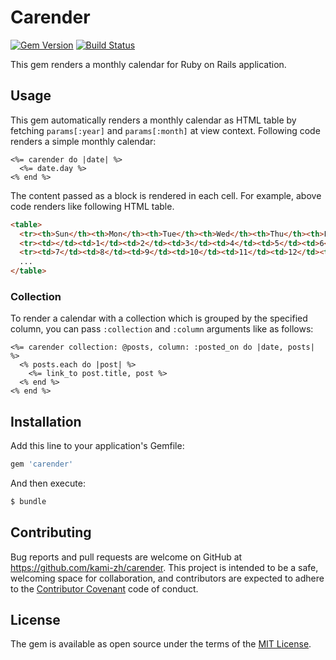 # Carender

[![Gem Version](https://badge.fury.io/rb/carender.svg)](https://badge.fury.io/rb/carender)
[![Build Status](https://travis-ci.org/kami-zh/carender.svg?branch=master)](https://travis-ci.org/kami-zh/carender)

This gem renders a monthly calendar for Ruby on Rails application.

## Usage

This gem automatically renders a monthly calendar as HTML table by fetching `params[:year]` and `params[:month]` at view context.
Following code renders a simple monthly calendar:

```erb
<%= carender do |date| %>
  <%= date.day %>
<% end %>
```

The content passed as a block is rendered in each cell.
For example, above code renders like following HTML table.

```html
<table>
  <tr><th>Sun</th><th>Mon</th><th>Tue</th><th>Wed</th><th>Thu</th><th>Fri</th><th>Sat</th></tr>
  <tr><td></td><td>1</td><td>2</td><td>3</td><td>4</td><td>5</td><td>6</td></tr>
  <tr><td>7</td><td>8</td><td>9</td><td>10</td><td>11</td><td>12</td><td>13</td></tr>
  ...
</table>
```

### Collection

To render a calendar with a collection which is grouped by the specified column, you can pass `:collection` and `:column` arguments like as follows:

```erb
<%= carender collection: @posts, column: :posted_on do |date, posts| %>
  <% posts.each do |post| %>
    <%= link_to post.title, post %>
  <% end %>
<% end %>
```

## Installation

Add this line to your application's Gemfile:

```ruby
gem 'carender'
```

And then execute:

```bash
$ bundle
```

## Contributing

Bug reports and pull requests are welcome on GitHub at https://github.com/kami-zh/carender. This project is intended to be a safe, welcoming space for collaboration, and contributors are expected to adhere to the [Contributor Covenant](http://contributor-covenant.org) code of conduct.

## License

The gem is available as open source under the terms of the [MIT License](https://opensource.org/licenses/MIT).
